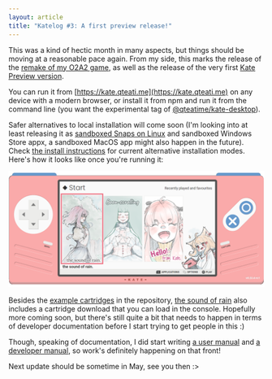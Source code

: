 ```yaml
---
layout: article
title: "Katelog #3: A first preview release!"
---
```


This was a kind of hectic month in many aspects, but things should be moving at a reasonable pace again. From my side, this marks the release of the [remake of my O2A2 game](https://qteatime.itch.io/the-sound-of-rain-remake), as well as the release of the very first [Kate Preview version](https://github.com/qteatime/kate#kate).

You can run it from [https://kate.qteati.me](https://kate.qteati.me) on any device with a modern browser, or install it from npm and run it from the command line (you want the experimental tag of [@qteatime/kate-desktop](https://www.npmjs.com/package/@qteatime/kate-desktop)).

Safer alternatives to local installation will come soon (I'm looking into at least releasing it as [sandboxed Snaps on Linux](https://snapcraft.io/) and sandboxed Windows Store appx, a sandboxed MacOS app might also happen in the future). Check [the install instructions](https://github.com/qteatime/kate#installation) for current alternative installation modes. Here's how it looks like once you're running it:

![](/files/2023/04/kate.png)

Besides the [example cartridges](https://github.com/qteatime/kate#examples) in the repository, [the sound of rain](https://qteatime.itch.io/the-sound-of-rain-remake) also includes a cartridge download that you can load in the console. Hopefully more coming soon, but there's still quite a bit that needs to happen in terms of developer documentation before I start trying to get people in this :)

Though, speaking of documentation, I did start writing [a user manual](https://github.com/qteatime/kate/blob/main/docs/user-manual.md) and [a developer manual](https://github.com/qteatime/kate/blob/main/docs/dev-manual.md), so work's definitely happening on that front!

Next update should be sometime in May, see you then :>
